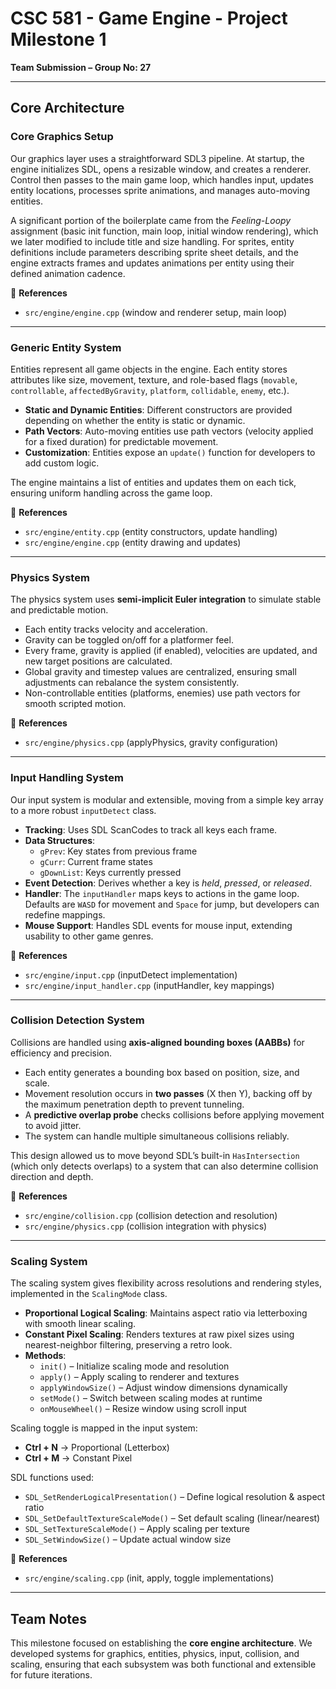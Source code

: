 # CSC 581 - Game Engine - Project Milestone 1  
**Team Submission – Group No: 27**

---

## Core Architecture  

### Core Graphics Setup  
Our graphics layer uses a straightforward SDL3 pipeline. At startup, the engine initializes SDL, opens a resizable window, and creates a renderer. Control then passes to the main game loop, which handles input, updates entity locations, processes sprite animations, and manages auto-moving entities.  

A significant portion of the boilerplate came from the *Feeling-Loopy* assignment (basic init function, main loop, initial window rendering), which we later modified to include title and size handling. For sprites, entity definitions include parameters describing sprite sheet details, and the engine extracts frames and updates animations per entity using their defined animation cadence.  

📄 **References**  
- `src/engine/engine.cpp` (window and renderer setup, main loop)  

---

### Generic Entity System  
Entities represent all game objects in the engine. Each entity stores attributes like size, movement, texture, and role-based flags (`movable`, `controllable`, `affectedByGravity`, `platform`, `collidable`, `enemy`, etc.).  

- **Static and Dynamic Entities**: Different constructors are provided depending on whether the entity is static or dynamic.  
- **Path Vectors**: Auto-moving entities use path vectors (velocity applied for a fixed duration) for predictable movement.  
- **Customization**: Entities expose an `update()` function for developers to add custom logic.  

The engine maintains a list of entities and updates them on each tick, ensuring uniform handling across the game loop.  

📄 **References**  
- `src/engine/entity.cpp` (entity constructors, update handling)  
- `src/engine/engine.cpp` (entity drawing and updates)  

---

### Physics System  
The physics system uses **semi-implicit Euler integration** to simulate stable and predictable motion.  

- Each entity tracks velocity and acceleration.  
- Gravity can be toggled on/off for a platformer feel.  
- Every frame, gravity is applied (if enabled), velocities are updated, and new target positions are calculated.  
- Global gravity and timestep values are centralized, ensuring small adjustments can rebalance the system consistently.  
- Non-controllable entities (platforms, enemies) use path vectors for smooth scripted motion.  

📄 **References**  
- `src/engine/physics.cpp` (applyPhysics, gravity configuration)  

---

### Input Handling System  
Our input system is modular and extensible, moving from a simple key array to a more robust `inputDetect` class.  

- **Tracking**: Uses SDL ScanCodes to track all keys each frame.  
- **Data Structures**:  
  - `gPrev`: Key states from previous frame  
  - `gCurr`: Current frame states  
  - `gDownList`: Keys currently pressed  
- **Event Detection**: Derives whether a key is *held*, *pressed*, or *released*.  
- **Handler**: The `inputHandler` maps keys to actions in the game loop. Defaults are `WASD` for movement and `Space` for jump, but developers can redefine mappings.  
- **Mouse Support**: Handles SDL events for mouse input, extending usability to other game genres.  

📄 **References**  
- `src/engine/input.cpp` (inputDetect implementation)  
- `src/engine/input_handler.cpp` (inputHandler, key mappings)  

---

### Collision Detection System  
Collisions are handled using **axis-aligned bounding boxes (AABBs)** for efficiency and precision.  

- Each entity generates a bounding box based on position, size, and scale.  
- Movement resolution occurs in **two passes** (X then Y), backing off by the maximum penetration depth to prevent tunneling.  
- A **predictive overlap probe** checks collisions before applying movement to avoid jitter.  
- The system can handle multiple simultaneous collisions reliably.  

This design allowed us to move beyond SDL’s built-in `HasIntersection` (which only detects overlaps) to a system that can also determine collision direction and depth.  

📄 **References**  
- `src/engine/collision.cpp` (collision detection and resolution)  
- `src/engine/physics.cpp` (collision integration with physics)  

---

### Scaling System  
The scaling system gives flexibility across resolutions and rendering styles, implemented in the `ScalingMode` class.  

- **Proportional Logical Scaling**: Maintains aspect ratio via letterboxing with smooth linear scaling.  
- **Constant Pixel Scaling**: Renders textures at raw pixel sizes using nearest-neighbor filtering, preserving a retro look.  
- **Methods**:  
  - `init()` – Initialize scaling mode and resolution  
  - `apply()` – Apply scaling to renderer and textures  
  - `applyWindowSize()` – Adjust window dimensions dynamically  
  - `setMode()` – Switch between scaling modes at runtime  
  - `onMouseWheel()` – Resize window using scroll input  

Scaling toggle is mapped in the input system:  
- **Ctrl + N** → Proportional (Letterbox)  
- **Ctrl + M** → Constant Pixel  

SDL functions used:  
- `SDL_SetRenderLogicalPresentation()` – Define logical resolution & aspect ratio  
- `SDL_SetDefaultTextureScaleMode()` – Set default scaling (linear/nearest)  
- `SDL_SetTextureScaleMode()` – Apply scaling per texture  
- `SDL_SetWindowSize()` – Update actual window size  

📄 **References**  
- `src/engine/scaling.cpp` (init, apply, toggle implementations)  

---

## Team Notes  
This milestone focused on establishing the **core engine architecture**. We developed systems for graphics, entities, physics, input, collision, and scaling, ensuring that each subsystem was both functional and extensible for future iterations.  